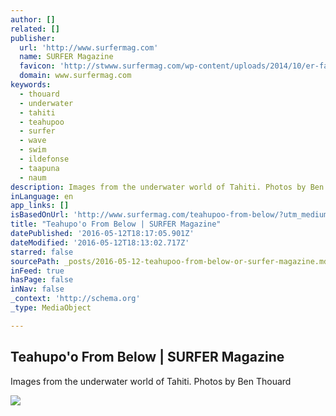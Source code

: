 ```yaml
---
author: []
related: []
publisher:
  url: 'http://www.surfermag.com'
  name: SURFER Magazine
  favicon: 'http://stwww.surfermag.com/wp-content/uploads/2014/10/er-favicon.png'
  domain: www.surfermag.com
keywords:
  - thouard
  - underwater
  - tahiti
  - teahupoo
  - surfer
  - wave
  - swim
  - ildefonse
  - taapuna
  - naum
description: Images from the underwater world of Tahiti. Photos by Ben Thouard
inLanguage: en
app_links: []
isBasedOnUrl: 'http://www.surfermag.com/teahupoo-from-below/?utm_medium=email&utm_source=flipboard'
title: "Teahupo'o From Below | SURFER Magazine"
datePublished: '2016-05-12T18:17:05.901Z'
dateModified: '2016-05-12T18:13:02.717Z'
starred: false
sourcePath: _posts/2016-05-12-teahupoo-from-below-or-surfer-magazine.md
inFeed: true
hasPage: false
inNav: false
_context: 'http://schema.org'
_type: MediaObject

---
```

<article style=""><h1>Teahupo'o From Below | SURFER Magazine</h1><p>Images from the underwater world of Tahiti. Photos by Ben Thouard</p><img src="http://stwww.surfermag.com/wp-content/uploads/2016/05/BT_6426.jpg" /></article>